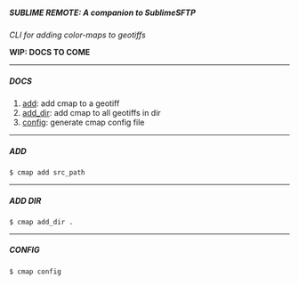 ##### SUBLIME REMOTE: A companion to SublimeSFTP

_CLI for adding color-maps to geotiffs_

**WIP: DOCS TO COME**

---

##### DOCS

1. [add](#add): add cmap to a geotiff
2. [add_dir](#add_dir): add cmap to all geotiffs in dir
3. [config](#config): generate cmap config file 

---

<a name='add'></a>

##### ADD

```
$ cmap add src_path
```


---

<a name='add_dir'></a>

##### ADD DIR

```
$ cmap add_dir .
```

---

<a name='config'></a>

##### CONFIG


```
$ cmap config
```


